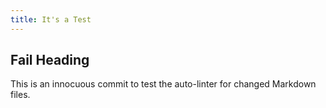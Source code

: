 ```yaml
---
title: It's a Test
---
```


## Fail Heading

This is an innocuous commit to test the auto-linter for changed Markdown files.
